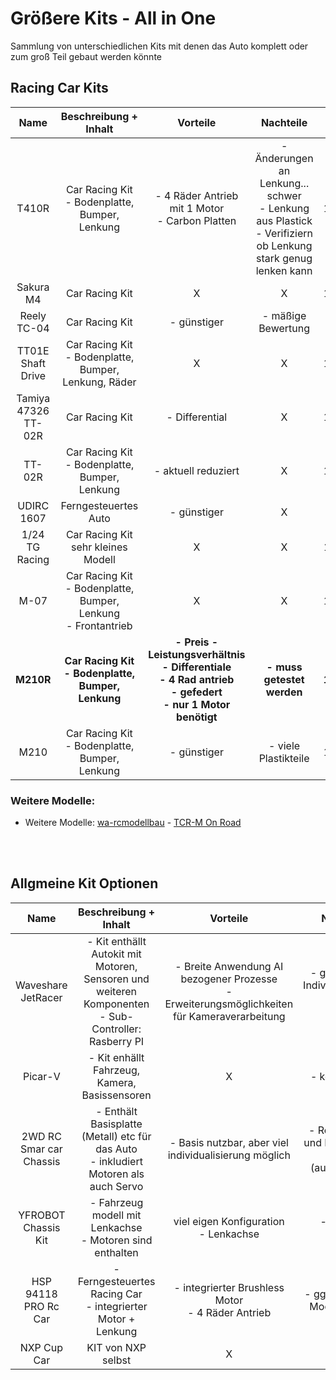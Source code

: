 # Größere Kits - All in One
Sammlung von unterschiedlichen Kits mit denen das Auto komplett oder zum groß Teil gebaut werden könnte

 ## Racing Car Kits
| Name | Beschreibung + Inhalt | Vorteile | Nachteile | Kosten | Link | weitere Infos |
| :--: | :-------------------: | :------: | :-------: | :----: | :--: | :-----------: |
| T410R | Car Racing Kit <br> - Bodenplatte, Bumper, Lenkung | - 4 Räder Antrieb mit 1 Motor <br> - Carbon Platten | - Änderungen an Lenkung... schwer <br> - Lenkung aus Plastick <br> - Verifiziern ob Lenkung stark genug lenken kann | 179,95€ | [Berlinski](https://www.modellbau-berlinski.de/rc-fahrzeuge-und-zubehoer/autos-und-zubehoer/elektro-onroad/t410r-1_10-4wd-touring-car-racing-kit) | [Fazit Video](https://www.youtube.com/watch?v=ygbi7cgdRmU) <br> [Fahrt 1](https://www.youtube.com/watch?v=MqAf437YUDs) <br> [Fahrt 2](https://www.youtube.com/watch?v=B4C-TcFA9as) <br> [Fahrt 3](https://www.youtube.com/watch?v=vCl3c6_rK2o) | 
| Sakura M4 | Car Racing Kit | X | X | 108,95€ | [Berlinsiki](https://www.modellbau-berlinski.de/rc-fahrzeuge-und-zubehoer/autos-und-zubehoer/elektro-onroad/sakura-m4-m-chassis-4wd-tourenwagen-1_10-bausatz) | X |
| Reely TC-04 | Car Racing Kit | - günstiger | - mäßige Bewertung | 73,99€ | [Contrad](https://www.conrad.de/de/p/reely-tc-04-onroad-chassis-1-10-rc-modellauto-elektro-strassenmodell-allradantrieb-4wd-arr-1406735.html) | X | 
| TT01E Shaft Drive | Car Racing Kit <br> - Bodenplatte, Bumper, Lenkung, Räder | X | X | 139,33€ |[Ebay](https://www.ebay.de/itm/125555400870) | X |
| Tamiya 47326 TT-02R | Car Racing Kit | - Differential | X | 160,98€ | [haertle](https://www.haertle.de/RC+Modellbau/RC+Autos/TAMIYA+47326+TT+02R+Chassis+Kit+RC+Tourenwagen+Bausatz+1+10.html) | X |
| TT-02R | Car Racing Kit <br> - Bodenplatte, Bumper, Lenkung | - aktuell reduziert | X | 119,95€ | [Berlinski](https://www.modellbau-berlinski.de/rc-fahrzeuge-und-zubehoer/autos-und-zubehoer/elektro-onroad/tt-02r-race-chassis-kit-1_10-tuning) | X |
| UDIRC 1607 | Ferngesteuertes Auto | - günstiger | X | 88,89€ | [Kaufland](https://www.kaufland.de/product/473507470/) | X |
| 1/24 TG Racing | Car Racing Kit <br> sehr kleines Modell | X | X | 189,99$ | [Amazon](https://www.amazon.com/Abendor-Racing-Carbon-Assembled-Wheels/dp/B0CNQ5J82Y) | - [weiteres Modell](https://de.aliexpress.com/item/1005005292720617.html) |
| M-07 | Car Racing Kit <br> - Bodenplatte, Bumper, Lenkung <br> - Frontantrieb | X | X | 169,99€ | [Berlinski](https://www.modellbau-berlinski.de/rc-fahrzeuge-und-zubehoer/autos-und-zubehoer/elektro-onroad/m-07-concept-chassis-kit-1_10-2wd-frontantrieb) | X |
| **M210R** | **Car Racing Kit <br> - Bodenplatte, Bumper, Lenkung** | **- Preis - Leistungsverhältnis <br> - Differentiale <br> - 4 Rad antrieb <br> - gefedert <br> - nur 1 Motor benötigt** | **- muss getestet werden** | **158,95€** | **[Berlinski](https://www.modellbau-berlinski.de/rc-fahrzeuge-und-zubehoer/autos-und-zubehoer/elektro-onroad/m210r-1_10-on-road-4wd-m-chassis-kohlefaser-bausatz)** | **- [Fahrt Video](https://www.youtube.com/watch?v=8EngTBY8sZw) <br> - [Ersatzteile](https://www.tonisport.de/ersatzteile/carten/m210m210r/?p=7) <br> - [Review](https://www.youtube.com/watch?v=-ci_-a7N_28) <br> - [Aufbauvideo](https://www.youtube.com/watch?v=ed6OG5k6BuM)** |
| M210 | Car Racing Kit <br> - Bodenplatte, Bumper, Lenkung | - günstiger | - viele Plastikteile | 119,95€ | [Berlinski](https://www.modellbau-berlinski.de/rc-fahrzeuge-und-zubehoer/autos-und-zubehoer/elektro-onroad/m210-1_10-on-road-4wd-m-chassis-kohlefaser-bausatz) | - [Review](https://www.youtube.com/watch?v=-ci_-a7N_28) <br> - [Fahrvideo](https://www.youtube.com/watch?v=yJPYrHEhgeY) |

### Weitere Modelle:
- Weitere Modelle: [wa-rcmodellbau](https://www.wa-rcmodellbau.de/navi.php?k=636&suche=&Sortierung=3&af=0) - [TCR-M On Road](https://www.wa-rcmodellbau.de/TCR-M-On-Road-Car-KIT)

<br>
<br>

## Allgmeine Kit Optionen
| Name | Beschreibung + Inhalt | Vorteile | Nachteile | Kosten | Link | 
| :--: | :-------------------: | :------: | :-------: | :----: | :--: |
| Waveshare JetRacer | - Kit enthällt Autokit mit Motoren, Sensoren und weiteren Komponenten <br> - Sub-Controller: Rasberry PI | - Breite Anwendung AI bezogener Prozesse <br> - Erweiterungsmöglichkeiten für Kameraverarbeitung | - ggf. weniger Individualisierung möglich <br> - teuer | 279,90€ | [Berrybase](https://www.berrybase.de/waveshare-jetracer-professional-ros-ai-zubehoer-kit-autonomes-fahren-und-ai-projekte?c=2703#) | 
| Picar-V | - Kit enhällt Fahrzeug, Kamera, Basissensoren | X | - kein Bumper | 79,99$ | [SundFounder](https://www.sunfounder.com/collections/robotics/products/smart-video-car)
| 2WD RC Smar car Chassis | - Enthält Basisplatte (Metall) etc für das Auto <br> - inkludiert Motoren als auch Servo | - Basis nutzbar, aber viel individualisierung möglich | - Reifen, Servo und Motoren ggf. unnötig (austauschen)| 62,95€ | [ROBOTER](https://www.roboter-bausatz.de/p/2wd-rc-smart-car-chassis) |
| YFROBOT Chassis Kit | - Fahrzeug modell mit Lenkachse <br> - Motoren sind enthalten | viel eigen Konfiguration <br> - Lenkachse | - Motoren unnötig | 54,40€ <br> 49,90€ | [ebay](https://www.ebay.de/itm/156085410313) <br> [Funduino](https://funduinoshop.com/diy-werkstatt/bausaetze/chassis/yfrobot-chassis-kit-mit-lenkachse)
 | HSP 94118 PRO Rc Car | - Ferngesteuertes Racing Car <br> - integrierter Motor + Lenkung | - integrierter Brushless Motor <br> - 4 Räder Antrieb | - ggf. schwerere Modifikationen | 125$ - 145$ | [Alibaba](https://www.alibaba.com/product-detail/HSP-94118-PRO-Rc-Car-1_60573351900.html)
 | NXP Cup Car | KIT von NXP selbst | X | X | X | [NXP Gitbook](https://nxp.gitbook.io/nxp-cup/2024-nxp-cup-using-mr-b3rb/getting-started-with-mr-b3rb) |
